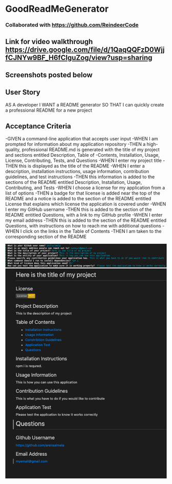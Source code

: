 # GoodReadMeGenerator

### Collaborated with https://github.com/ReindeerCode

## Link for video walkthrough https://drive.google.com/file/d/1QaqQQFzD0WjjfCJNYw9BF_H6fCIguZog/view?usp=sharing

## Screenshots posted below

## User Story

AS A developer
I WANT a README generator
SO THAT I can quickly create a professional README for a new project

## Acceptance Criteria

-GIVEN a command-line application that accepts user input
-WHEN I am prompted for information about my application repository
-THEN a high-quality, professional README.md is generated with the title of my project and sections entitled Description, Table of -Contents, Installation, Usage, License, Contributing, Tests, and Questions
-WHEN I enter my project title
-THEN this is displayed as the title of the README
-WHEN I enter a description, installation instructions, usage information, contribution guidelines, and test instructions
-THEN this information is added to the sections of the README entitled Description, Installation, Usage, Contributing, and Tests
-WHEN I choose a license for my application from a list of options
-THEN a badge for that license is added near the top of the README and a notice is added to the section of the README entitled License that explains which license the application is covered under
-WHEN I enter my GitHub username
-THEN this is added to the section of the README entitled Questions, with a link to my GitHub profile
-WHEN I enter my email address
-THEN this is added to the section of the README entitled Questions, with instructions on how to reach me with additional questions
-WHEN I click on the links in the Table of Contents
-THEN I am taken to the corresponding section of the README

![Screenshot of terminal](screenshots/screenshot1.png)
![Screenshot of generated README](screenshots/screenshot2.png)
